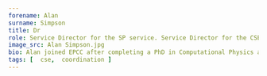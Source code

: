 ```yaml
---
forename: Alan
surname: Simpson
title: Dr
role: Service Director for the SP service. Service Director for the CSE service
image_src: Alan Simpson.jpg
bio: Alan joined EPCC after completing a PhD in Computational Physics and has taken leading roles in national HPC services since 1994. As ARCHER2 Service Director, he has overall responsibility for delivery of the service to users.
tags: [  cse,  coordination ] 
---
```

